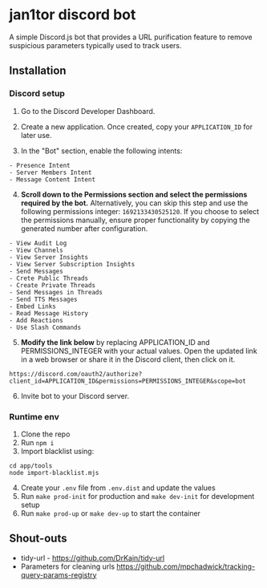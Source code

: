# jan1tor discord bot

A simple Discord.js bot that provides a URL purification feature to remove suspicious parameters typically used to track users. 

## Installation

### Discord setup

1. Go to the Discord Developer Dashboard.
2. Create a new application. Once created, copy your `APPLICATION_ID` for later use.

3. In the "Bot" section, enable the following intents:
```
- Presence Intent
- Server Members Intent
- Message Content Intent
```

4. **Scroll down to the Permissions section and select the permissions required by the bot.** Alternatively, you can skip this step and use the following permissions integer: `1692133430525120`. If you choose to select the permissions manually, ensure proper functionality by copying the generated number after configuration.
```
- View Audit Log
- View Channels
- View Server Insights
- View Server Subscription Insights
- Send Messages
- Crete Public Threads
- Create Private Threads
- Send Messages in Threads
- Send TTS Messages
- Embed Links
- Read Message History
- Add Reactions
- Use Slash Commands
```

5. **Modify the link below** by replacing APPLICATION_ID and PERMISSIONS_INTEGER with your actual values.
Open the updated link in a web browser or share it in the Discord client, then click on it.

```
https://discord.com/oauth2/authorize?client_id=APPLICATION_ID&permissions=PERMISSIONS_INTEGER&scope=bot  

```

6. Invite bot to your Discord server.

### Runtime env

1. Clone the repo
2. Run `npm i`
3. Import blacklist using:
```
cd app/tools
node import-blacklist.mjs
```
4. Create your `.env` file from `.env.dist` and update the values
5. Run `make prod-init` for production and `make dev-init` for development setup
6. Run `make prod-up` or `make dev-up` to start the container

## Shout-outs

- tidy-url - https://github.com/DrKain/tidy-url
- Parameters for cleaning urls https://github.com/mpchadwick/tracking-query-params-registry



